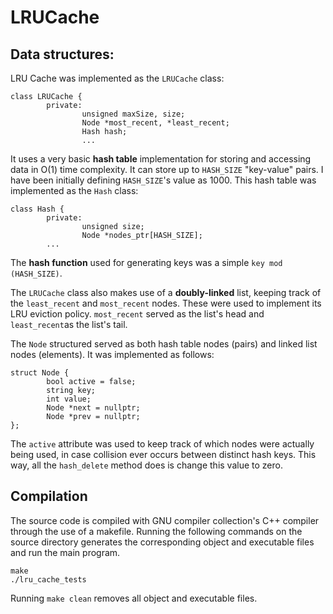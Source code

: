 # LRUCache
## Data structures:
LRU Cache was implemented as the `LRUCache` class:
```
class LRUCache {
        private:
                unsigned maxSize, size;
                Node *most_recent, *least_recent;
                Hash hash;
                ...
```
It uses a very basic **hash table** implementation for storing and accessing data in O(1) time complexity. It can store up to `HASH_SIZE` "key-value" pairs. I have been initially defining `HASH_SIZE`'s value as 1000. This hash table was implemented as the `Hash` class:
```
class Hash {
        private:
                unsigned size;
                Node *nodes_ptr[HASH_SIZE];
        ...
```
The **hash function** used for generating keys was a simple `key mod (HASH_SIZE)`.

The `LRUCache` class also makes use of a **doubly-linked** list, keeping track of the `least_recent` and `most_recent` nodes. These were used to implement its LRU eviction policy. `most_recent` served as the list's head and `least_recent`as the list's tail.

The `Node` structured served as both hash table nodes (pairs) and linked list nodes (elements). It was implemented as follows:
```
struct Node {
        bool active = false;
        string key;
        int value;
        Node *next = nullptr;
        Node *prev = nullptr;
};
```
The `active` attribute was used to keep track of which nodes were actually being used, in case collision ever occurs between distinct hash keys. This way, all the `hash_delete` method does is change this value to zero.
## Compilation
The source code is compiled with GNU compiler collection's C++ compiler through the use of a makefile. Running the following commands on the source directory generates the corresponding object and executable files and run the main program.
```
make
./lru_cache_tests
```
Running `make clean` removes all object and executable files.

